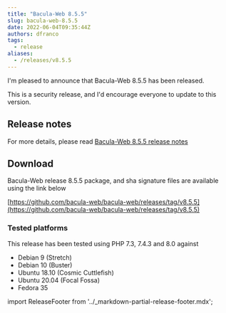 ```yaml
---
title: "Bacula-Web 8.5.5"
slug: bacula-web-8.5.5
date: 2022-06-04T09:35:44Z
authors: dfranco
tags:
  - release
aliases:
  - /releases/v8.5.5
---
```


I'm pleased to announce that Bacula-Web 8.5.5 has been released.

<!-- truncate -->

This is a security release, and I'd encourage everyone to update to this version.

## Release notes

For more details, please read [Bacula-Web 8.5.5 release notes](https://github.com/bacula-web/bacula-web/releases/tag/v8.5.5)

## Download

Bacula-Web release 8.5.5 package, and sha signature files are available using the link below

[https://github.com/bacula-web/bacula-web/releases/tag/v8.5.5](https://github.com/bacula-web/bacula-web/releases/tag/v8.5.5)

### Tested platforms

This release has been tested using PHP 7.3, 7.4.3 and 8.0 against

- Debian 9 (Stretch)
- Debian 10 (Buster)
- Ubuntu 18.10 (Cosmic Cuttlefish)
- Ubuntu 20.04 (Focal Fossa)
- Fedora 35

import ReleaseFooter from '../_markdown-partial-release-footer.mdx';

<ReleaseFooter />
